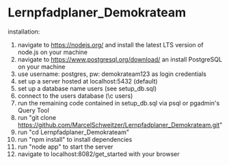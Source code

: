# Lernpfadplaner_Demokrateam

installation:

1) navigate to https://nodejs.org/ and install the latest LTS version of node.js on your machine
2) navigate to https://www.postgresql.org/download/ an install PostgreSQL on your machine
3) use username: postgres, pw: demokrateam123 as login credentials
4) set up a server hosted at localhost:5432 (default)
5) set up a database name users (see setup_db.sql)
6) connect to the users database (\c users)
7) run the remaining code contained in setup_db.sql via psql or pgadmin's Query Tool
8) run "git clone https://github.com/MarcelSchweitzer/Lernpfadplaner_Demokrateam.git"
9) run "cd Lernpfadplaner_Demokrateam"
10) run "npm install" to install dependencies
11) run "node app" to start the server
12) navigate to localhost:8082/get_started with your browser
